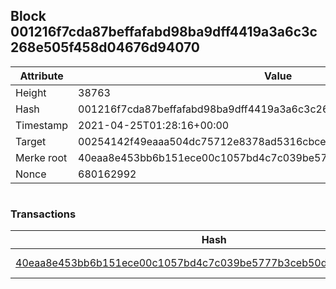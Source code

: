 ## Block 001216f7cda87beffafabd98ba9dff4419a3a6c3c268e505f458d04676d94070

Attribute | Value
--- | ---
Height | 38763
Hash | 001216f7cda87beffafabd98ba9dff4419a3a6c3c268e505f458d04676d94070
Timestamp | 2021-04-25T01:28:16+00:00
Target | 00254142f49eaaa504dc75712e8378ad5316cbcead634704b3734b6271167cc4
Merke root | 40eaa8e453bb6b151ece00c1057bd4c7c039be5777b3ceb50d08dad35f6c5319
Nonce | 680162992

```

```

### Transactions

Hash | Amount
--- | ---
[40eaa8e453bb6b151ece00c1057bd4c7c039be5777b3ceb50d08dad35f6c5319](40eaa8e453bb6b151ece00c1057bd4c7c039be5777b3ceb50d08dad35f6c5319.md) | 10.00000000 SKEPTI 
